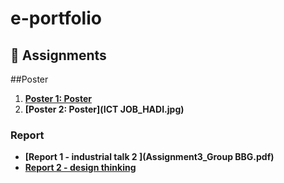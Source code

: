 # e-portfolio

## 📂 Assignments

##Poster
1. **[Poster 1: Poster](assignment1_poster_BBG.pdf)**
2. **[Poster 2: Poster](ICT JOB_HADI.jpg)**

### Report
- **[Report 1 - industrial talk 2 ](Assignment3_Group BBG.pdf)**  
- **[Report 2 - design thinking](DesignThinkingReport.pdf)**
